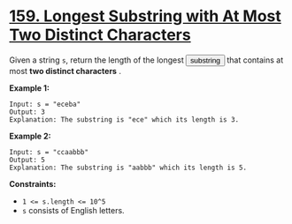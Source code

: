 # [159. Longest Substring with At Most Two Distinct Characters](https://leetcode.com/problems/longest-substring-with-at-most-two-distinct-characters/description/)

Given a string `s`, return the length of the longest
<button type="button" aria-haspopup="dialog" aria-expanded="false" aria-controls="radix-:rs:" data-state="closed" class="">substring</button>
that contains at most **two distinct characters** .

**Example 1:**

```
Input: s = "eceba"
Output: 3
Explanation: The substring is "ece" which its length is 3.
```

**Example 2:**

```
Input: s = "ccaabbb"
Output: 5
Explanation: The substring is "aabbb" which its length is 5.
```

**Constraints:**

- `1 <= s.length <= 10^5`
- `s` consists of English letters.
